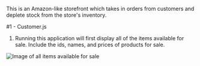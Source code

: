 This is an Amazon-like storefront which takes in orders from customers and deplete stock from the store's inventory.

#1 - Customer.js

1. Running this application will first display all of the items available for sale. Include the ids, names, and prices of products for sale.

![Image of all items available for sale](../assets/allProducts.PNG?raw=true "productsforSale")